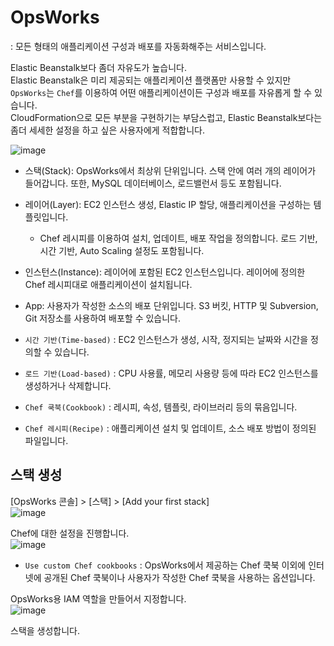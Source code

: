 # OpsWorks

: 모든 형태의 애플리케이션 구성과 배포를 자동화해주는 서비스입니다.

Elastic Beanstalk보다 좀더 자유도가 높습니다.   
Elastic Beanstalk은 미리 제공되는 애플리케이션 플랫폼만 사용할 수 있지만 `OpsWorks`는 `Chef`를 이용하여 어떤 애플리케이션이든 구성과 배포를 자유롭게 할 수 있습니다.   
CloudFormation으로 모든 부분을 구현하기는 부담스럽고, Elastic Beanstalk보다는 좀더 세세한 설정을 하고 싶은 사용자에게 적합합니다.

![image](https://user-images.githubusercontent.com/43658658/147897743-151f7c62-0c3d-457f-8e6e-0408fbdf1b64.png)   
* 스택(Stack): OpsWorks에서 최상위 단위입니다. 스택 안에 여러 개의 레이어가 들어갑니다. 또한, MySQL 데이터베이스, 로드밸런서 등도 포함됩니다.
* 레이어(Layer): EC2 인스턴스 생성, Elastic IP 할당, 애플리케이션을 구성하는 템플릿입니다. 
  - Chef 레시피를 이용하여 설치, 업데이트, 배포 작업을 정의합니다. 로드 기반, 시간 기반, Auto Scaling 설정도 포함됩니다.
* 인스턴스(Instance): 레이어에 포함된 EC2 인스턴스입니다. 레이어에 정의한 Chef 레시피대로 애플리케이션이 설치됩니다.
* App: 사용자가 작성한 소스의 배포 단위입니다. S3 버킷, HTTP 및 Subversion, Git 저장소를 사용하여 배포할 수 있습니다.

* `시간 기반(Time-based)` : EC2 인스턴스가 생성, 시작, 정지되는 날짜와 시간을 정의할 수 있습니다.
* `로드 기반(Load-based)` : CPU 사용률, 메모리 사용량 등에 따라 EC2 인스턴스를 생성하거나 삭제합니다.
* `Chef 쿡북(Cookbook)` : 레시피, 속성, 템플릿, 라이브러리 등의 묶음입니다.
* `Chef 레시피(Recipe)` : 애플리케이션 설치 및 업데이트, 소스 배포 방법이 정의된 파일입니다.

## 스택 생성

[OpsWorks 콘솔] > [스택] > [Add your first stack]   
![image](https://user-images.githubusercontent.com/43658658/147899444-712fd5f8-f01b-465c-871a-54a5ea3afba5.png)

Chef에 대한 설정을 진행합니다.   
![image](https://user-images.githubusercontent.com/43658658/147899533-f71eb62a-87d0-4865-8570-2b29994d7444.png)   
* `Use custom Chef cookbooks` : OpsWorks에서 제공하는 Chef 쿡북 이외에 인터넷에 공개된 Chef 쿡북이나 사용자가 작성한 Chef 쿡북을 사용하는 옵션입니다.

OpsWorks용 IAM 역할을 만들어서 지정합니다.   
![image](https://user-images.githubusercontent.com/43658658/147900124-2685d910-a426-4a89-adb3-9108724bd6d8.png)

스택을 생성합니다.












